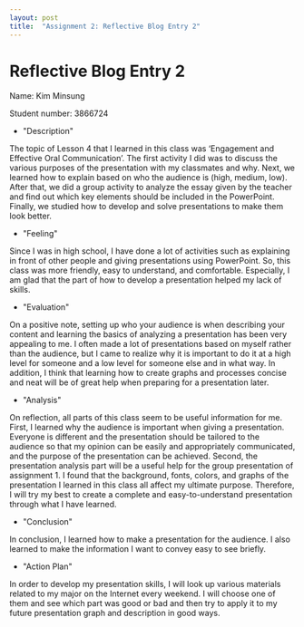 ```yaml
---
layout: post
title:  "Assignment 2: Reflective Blog Entry 2"
---
```


# Reflective Blog Entry 2


Name: Kim Minsung

Student number: 3866724

-	"Description"

The topic of Lesson 4 that I learned in this class was ‘Engagement and Effective Oral Communication’. The first activity I did was to discuss the various purposes of the presentation with my classmates and why. Next, we learned how to explain based on who the audience is (high, medium, low). After that, we did a group activity to analyze the essay given by the teacher and find out which key elements should be included in the PowerPoint. Finally, we studied how to develop and solve presentations to make them look better.

-	"Feeling"

Since I was in high school, I have done a lot of activities such as explaining in front of other people and giving presentations using PowerPoint. So, this class was more friendly, easy to understand, and comfortable. Especially, I am glad that the part of how to develop a presentation helped my lack of skills.

-	"Evaluation"

On a positive note, setting up who your audience is when describing your content and learning the basics of analyzing a presentation has been very appealing to me. I often made a lot of presentations based on myself rather than the audience, but I came to realize why it is important to do it at a high level for someone and a low level for someone else and in what way. In addition, I think that learning how to create graphs and processes concise and neat will be of great help when preparing for a presentation later.

-	"Analysis"

On reflection, all parts of this class seem to be useful information for me. First, I learned why the audience is important when giving a presentation. Everyone is different and the presentation should be tailored to the audience so that my opinion can be easily and appropriately communicated, and the purpose of the presentation can be achieved. Second, the presentation analysis part will be a useful help for the group presentation of assignment 1. I found that the background, fonts, colors, and graphs of the presentation I learned in this class all affect my ultimate purpose. Therefore, I will try my best to create a complete and easy-to-understand presentation through what I have learned.

-	"Conclusion"

In conclusion, I learned how to make a presentation for the audience. I also learned to make the information I want to convey easy to see briefly.

-	"Action Plan"

In order to develop my presentation skills, I will look up various materials related to my major on the Internet every weekend. I will choose one of them and see which part was good or bad and then try to apply it to my future presentation graph and description in good ways.
